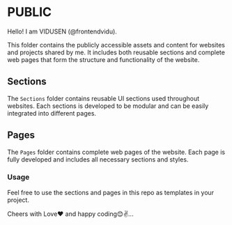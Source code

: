 # PUBLIC

Hello! I am VIDUSEN (@frontendvidu).

This folder contains the publicly accessible assets and content for websites and projects shared by me. It includes both reusable sections and complete web pages that form the structure and functionality of the website.

## Sections

The `Sections` folder contains reusable UI sections used throughout websites. Each sections is developed to be modular and can be easily integrated into different pages.

## Pages

The `Pages` folder contains complete web pages of the website. Each page is fully developed and includes all necessary sections and styles.


### Usage

Feel free to use the sections and pages in this repo as templates in your project.

Cheers with Love❤ and happy coding😊✌...
